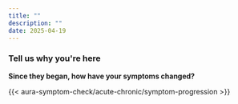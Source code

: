 ```yaml
---
title: ""
description: ""
date: 2025-04-19
---
```


### Tell us why you're here 

**Since they began, how have your symptoms changed?**

<link rel="stylesheet" href="/css/symptom-check.css">



{{< aura-symptom-check/acute-chronic/symptom-progression >}}

<script src="/js/aura-symptom-check/acute-chronic/symptom-progression.js"></script>
